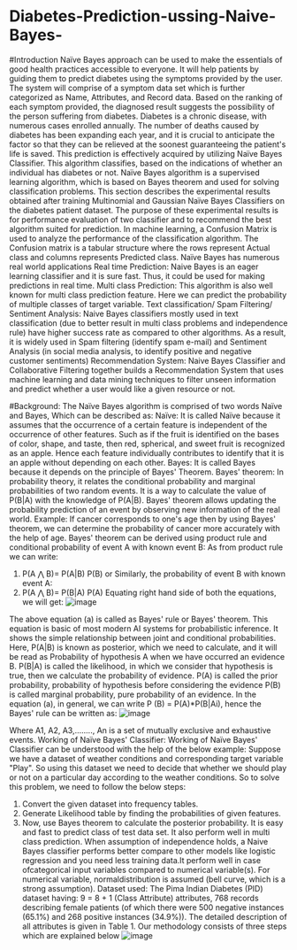 # Diabetes-Prediction-ussing-Naive-Bayes-
#Introduction
Naïve Bayes approach can be used to make the essentials of good health practices
accessible to everyone. It will help patients by guiding them to predict diabetes using the
symptoms provided by the user. The system will comprise of a symptom data set which is
further categorized as Name, Attributes, and Record data. Based on the ranking of each
symptom provided, the diagnosed result suggests the possibility of the person suffering
from diabetes.
Diabetes is a chronic disease, with numerous cases enrolled annually. The number of deaths
caused by diabetes has been expanding each year, and it is crucial to anticipate the factor so
that they can be relieved at the soonest guaranteeing the patient's life is saved. This
prediction is effectively acquired by utilizing Naïve Bayes Classifier. This algorithm classifies,
based on the indications of whether an individual has diabetes or not.
Naïve Bayes algorithm is a supervised learning algorithm, which is based on Bayes theorem
and used for solving classification problems.
This section describes the experimental results obtained after training Multinomial and
Gaussian Naïve Bayes Classifiers on the diabetes patient dataset. The purpose of these
experimental results is for performance evaluation of two classifier and to recommend the
best algorithm suited for prediction. In machine learning, a Confusion Matrix is used to
analyze the performance of the classification algorithm. The Confusion matrix is a tabular
structure where the rows represent Actual class and columns represents Predicted class.
Naïve Bayes has numerous real world applications
Real time Prediction: Naive Bayes is an eager learning classifier and it is sure fast. Thus, it
could be used for making predictions in real time.
Multi class Prediction: This algorithm is also well known for multi class prediction feature.
Here we can predict the probability of multiple classes of target variable.
Text classification/ Spam Filtering/ Sentiment Analysis: Naive Bayes classifiers mostly used in
text classification (due to better result in multi class problems and independence rule) have
higher success rate as compared to other algorithms. As a result, it is widely used in Spam
filtering (identify spam e-mail) and Sentiment Analysis (in social media analysis, to identify
positive and negative customer sentiments)
Recommendation System: Naive Bayes Classifier and Collaborative Filtering together builds a
Recommendation System that uses machine learning and data mining techniques to filter
unseen information and predict whether a user would like a given resource or not.

#Background:
The Naïve Bayes algorithm is comprised of two words Naïve and Bayes,
Which can be described as:
Naïve: It is called Naïve because it assumes that the occurrence of a certain feature is
independent of the occurrence of other features. Such as if the fruit is identified on the bases
of color, shape, and taste, then red, spherical, and sweet fruit is recognized as an apple.
Hence each feature individually contributes to identify that it is an apple without depending
on each other.
Bayes: It is called Bayes because it depends on the principle of Bayes' Theorem.
Bayes' theorem:
In probability theory, it relates the conditional probability and marginal probabilities of two
random events.
It is a way to calculate the value of P(B|A) with the knowledge of P(A|B).
Bayes' theorem allows updating the probability prediction of an event by observing new
information of the real world.
Example: If cancer corresponds to one's age then by using Bayes' theorem, we can determine
the probability of cancer more accurately with the help of age.
Bayes' theorem can be derived using product rule and conditional probability of event A with known event B:
As from product rule we can write:
1. P(A ⋀ B)= P(A|B) P(B) or
Similarly, the probability of event B with known event A:
1. P(A ⋀ B)= P(B|A) P(A) 
Equating right hand side of both the equations, we will get:
![image](https://user-images.githubusercontent.com/86234577/128301382-60c27b76-5b69-4fd5-8ba5-6230f6cdb697.png)

The above equation (a) is called as Bayes' rule or Bayes' theorem. This equation is basic of
most modern AI systems for probabilistic inference.
It shows the simple relationship between joint and conditional probabilities. Here,
P(A|B) is known as posterior, which we need to calculate, and it will be read as Probability of
hypothesis A when we have occurred an evidence B.
P(B|A) is called the likelihood, in which we consider that hypothesis is true, then we calculate
the probability of evidence.
P(A) is called the prior probability, probability of hypothesis before considering the evidence
P(B) is called marginal probability, pure probability of an evidence.
In the equation (a), in general, we can write P (B) = P(A)*P(B|Ai), hence the Bayes' rule can be
written as:
![image](https://user-images.githubusercontent.com/86234577/128301418-7c7d5026-ad22-44cb-98cb-029341272a31.png)

Where A1, A2, A3,........, An is a set of mutually exclusive and exhaustive events.
Working of Naïve Bayes' Classifier:
Working of Naïve Bayes' Classifier can be understood with the help of the below example:
Suppose we have a dataset of weather conditions and corresponding target variable "Play".
So using this dataset we need to decide that whether we should play or not on a particular
day according to the weather conditions. So to solve this problem, we need to follow the
below steps:
1. Convert the given dataset into frequency tables.
2. Generate Likelihood table by finding the probabilities of given features.
3. Now, use Bayes theorem to calculate the posterior probability.
It is easy and fast to predict class of test data set. It also perform well in multi class
prediction.
When assumption of independence holds, a Naive Bayes classifier performs better
compare to other models like logistic regression and you need less training data.It perform
well in case ofcategorical input variables compared to numerical variable(s). For numerical
variable, normaldistribution is assumed (bell curve, which is a strong assumption).
Dataset used:
The Pima Indian Diabetes (PID)
dataset having: 9 = 8 + 1 (Class Attribute) attributes, 768 records
describing female patients (of which there were 500 negative instances
(65.1%) and 268 positive instances (34.9%)). The detailed description
of all attributes is given in Table 1.
Our methodology consists of three steps which are explained below
![image](https://user-images.githubusercontent.com/86234577/128301495-a78f9522-68f9-474b-bd34-3a623c5d2df7.png)

